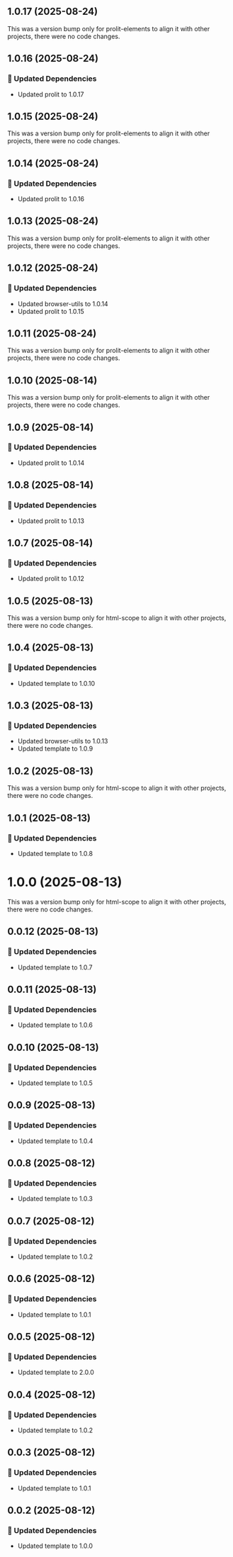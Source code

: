 ## 1.0.17 (2025-08-24)

This was a version bump only for prolit-elements to align it with other projects, there were no code changes.

## 1.0.16 (2025-08-24)

### 🧱 Updated Dependencies

- Updated prolit to 1.0.17

## 1.0.15 (2025-08-24)

This was a version bump only for prolit-elements to align it with other projects, there were no code changes.

## 1.0.14 (2025-08-24)

### 🧱 Updated Dependencies

- Updated prolit to 1.0.16

## 1.0.13 (2025-08-24)

This was a version bump only for prolit-elements to align it with other projects, there were no code changes.

## 1.0.12 (2025-08-24)

### 🧱 Updated Dependencies

- Updated browser-utils to 1.0.14
- Updated prolit to 1.0.15

## 1.0.11 (2025-08-24)

This was a version bump only for prolit-elements to align it with other projects, there were no code changes.

## 1.0.10 (2025-08-14)

This was a version bump only for prolit-elements to align it with other projects, there were no code changes.

## 1.0.9 (2025-08-14)

### 🧱 Updated Dependencies

- Updated prolit to 1.0.14

## 1.0.8 (2025-08-14)

### 🧱 Updated Dependencies

- Updated prolit to 1.0.13

## 1.0.7 (2025-08-14)

### 🧱 Updated Dependencies

- Updated prolit to 1.0.12

## 1.0.5 (2025-08-13)

This was a version bump only for html-scope to align it with other projects, there were no code changes.

## 1.0.4 (2025-08-13)

### 🧱 Updated Dependencies

- Updated template to 1.0.10

## 1.0.3 (2025-08-13)

### 🧱 Updated Dependencies

- Updated browser-utils to 1.0.13
- Updated template to 1.0.9

## 1.0.2 (2025-08-13)

This was a version bump only for html-scope to align it with other projects, there were no code changes.

## 1.0.1 (2025-08-13)

### 🧱 Updated Dependencies

- Updated template to 1.0.8

# 1.0.0 (2025-08-13)

This was a version bump only for html-scope to align it with other projects, there were no code changes.

## 0.0.12 (2025-08-13)

### 🧱 Updated Dependencies

- Updated template to 1.0.7

## 0.0.11 (2025-08-13)

### 🧱 Updated Dependencies

- Updated template to 1.0.6

## 0.0.10 (2025-08-13)

### 🧱 Updated Dependencies

- Updated template to 1.0.5

## 0.0.9 (2025-08-13)

### 🧱 Updated Dependencies

- Updated template to 1.0.4

## 0.0.8 (2025-08-12)

### 🧱 Updated Dependencies

- Updated template to 1.0.3

## 0.0.7 (2025-08-12)

### 🧱 Updated Dependencies

- Updated template to 1.0.2

## 0.0.6 (2025-08-12)

### 🧱 Updated Dependencies

- Updated template to 1.0.1

## 0.0.5 (2025-08-12)

### 🧱 Updated Dependencies

- Updated template to 2.0.0

## 0.0.4 (2025-08-12)

### 🧱 Updated Dependencies

- Updated template to 1.0.2

## 0.0.3 (2025-08-12)

### 🧱 Updated Dependencies

- Updated template to 1.0.1

## 0.0.2 (2025-08-12)

### 🧱 Updated Dependencies

- Updated template to 1.0.0